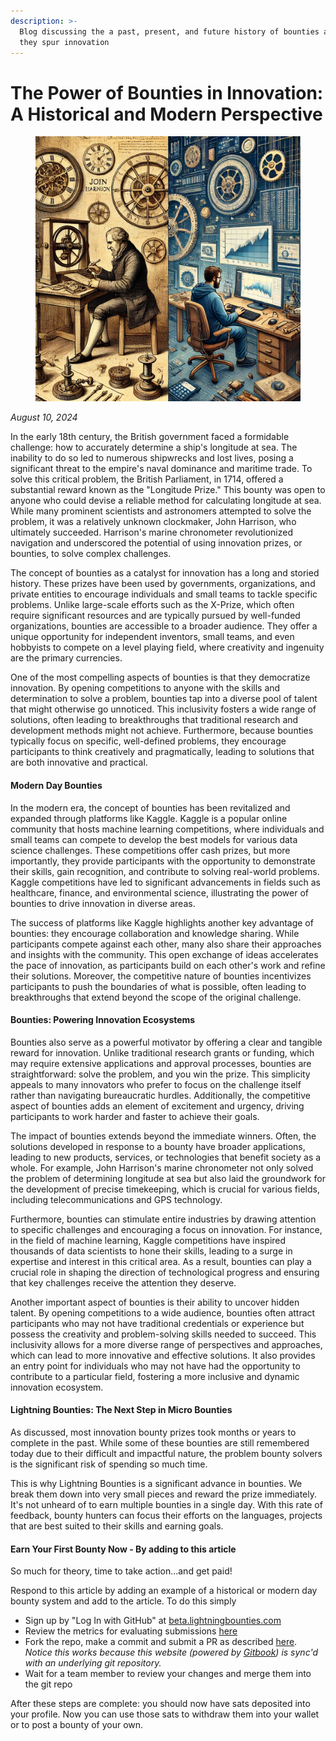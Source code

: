 ```yaml
---
description: >-
  Blog discussing the a past, present, and future history of bounties and how
  they spur innovation
---
```


# The Power of Bounties in Innovation: A Historical and Modern Perspective

<figure><img src="../.gitbook/assets/image.png" alt=""><figcaption></figcaption></figure>

_August 10, 2024_

In the early 18th century, the British government faced a formidable challenge: how to accurately determine a ship's longitude at sea. The inability to do so led to numerous shipwrecks and lost lives, posing a significant threat to the empire's naval dominance and maritime trade. To solve this critical problem, the British Parliament, in 1714, offered a substantial reward known as the "Longitude Prize." This bounty was open to anyone who could devise a reliable method for calculating longitude at sea. While many prominent scientists and astronomers attempted to solve the problem, it was a relatively unknown clockmaker, John Harrison, who ultimately succeeded. Harrison's marine chronometer revolutionized navigation and underscored the potential of using innovation prizes, or bounties, to solve complex challenges.

The concept of bounties as a catalyst for innovation has a long and storied history. These prizes have been used by governments, organizations, and private entities to encourage individuals and small teams to tackle specific problems. Unlike large-scale efforts such as the X-Prize, which often require significant resources and are typically pursued by well-funded organizations, bounties are accessible to a broader audience. They offer a unique opportunity for independent inventors, small teams, and even hobbyists to compete on a level playing field, where creativity and ingenuity are the primary currencies.

One of the most compelling aspects of bounties is that they democratize innovation. By opening competitions to anyone with the skills and determination to solve a problem, bounties tap into a diverse pool of talent that might otherwise go unnoticed. This inclusivity fosters a wide range of solutions, often leading to breakthroughs that traditional research and development methods might not achieve. Furthermore, because bounties typically focus on specific, well-defined problems, they encourage participants to think creatively and pragmatically, leading to solutions that are both innovative and practical.

#### Modern Day Bounties

In the modern era, the concept of bounties has been revitalized and expanded through platforms like Kaggle. Kaggle is a popular online community that hosts machine learning competitions, where individuals and small teams can compete to develop the best models for various data science challenges. These competitions offer cash prizes, but more importantly, they provide participants with the opportunity to demonstrate their skills, gain recognition, and contribute to solving real-world problems. Kaggle competitions have led to significant advancements in fields such as healthcare, finance, and environmental science, illustrating the power of bounties to drive innovation in diverse areas.

The success of platforms like Kaggle highlights another key advantage of bounties: they encourage collaboration and knowledge sharing. While participants compete against each other, many also share their approaches and insights with the community. This open exchange of ideas accelerates the pace of innovation, as participants build on each other's work and refine their solutions. Moreover, the competitive nature of bounties incentivizes participants to push the boundaries of what is possible, often leading to breakthroughs that extend beyond the scope of the original challenge.

#### Bounties: Powering Innovation Ecosystems

Bounties also serve as a powerful motivator by offering a clear and tangible reward for innovation. Unlike traditional research grants or funding, which may require extensive applications and approval processes, bounties are straightforward: solve the problem, and you win the prize. This simplicity appeals to many innovators who prefer to focus on the challenge itself rather than navigating bureaucratic hurdles. Additionally, the competitive aspect of bounties adds an element of excitement and urgency, driving participants to work harder and faster to achieve their goals.

The impact of bounties extends beyond the immediate winners. Often, the solutions developed in response to a bounty have broader applications, leading to new products, services, or technologies that benefit society as a whole. For example, John Harrison's marine chronometer not only solved the problem of determining longitude at sea but also laid the groundwork for the development of precise timekeeping, which is crucial for various fields, including telecommunications and GPS technology.

Furthermore, bounties can stimulate entire industries by drawing attention to specific challenges and encouraging a focus on innovation. For instance, in the field of machine learning, Kaggle competitions have inspired thousands of data scientists to hone their skills, leading to a surge in expertise and interest in this critical area. As a result, bounties can play a crucial role in shaping the direction of technological progress and ensuring that key challenges receive the attention they deserve.

Another important aspect of bounties is their ability to uncover hidden talent. By opening competitions to a wide audience, bounties often attract participants who may not have traditional credentials or experience but possess the creativity and problem-solving skills needed to succeed. This inclusivity allows for a more diverse range of perspectives and approaches, which can lead to more innovative and effective solutions. It also provides an entry point for individuals who may not have had the opportunity to contribute to a particular field, fostering a more inclusive and dynamic innovation ecosystem.

#### Lightning Bounties: The Next Step in Micro Bounties

As discussed, most innovation bounty prizes took months or years to complete in the past. While some of these bounties are still remembered today due to their difficult and impactful nature, the problem bounty solvers is the significant risk of spending so much time.

This is why Lightning Bounties is a significant advance in bounties. We break them down into very small pieces and reward the prize immediately. It's not unheard of to earn multiple bounties in a single day. With this rate of feedback, bounty hunters can focus their efforts on the languages, projects that are best suited to their skills and earning goals.

#### Earn Your First Bounty Now - By adding to this article

So much for theory, time to take action...and get paid!

Respond to this article by adding an example of a historical or modern day bounty system and add to the article. To do this simply

* Sign up by "Log In with GitHub" at [beta.lightningbounties.com](https://beta.lightningbounties.com)
* Review the metrics for evaluating submissions [here](https://github.com/MIT-Bitcoin-2024/demo-gitbook/issues/27)
* Fork the repo, make a commit and submit a PR as described [here](https://docs.lightningbounties.com/docs/solve-a-bounty/working-on-the-bounty). _Notice this works because this website (powered by_ [_Gitbook_](https://www.gitbook.com/)_) is sync'd with an underlying git repository._&#x20;
* Wait for a team member to review your changes and merge them into the git repo

After these steps are complete: you should now have sats deposited into your profile. Now you can use those sats to withdraw them into your wallet or to post a bounty of your own.



